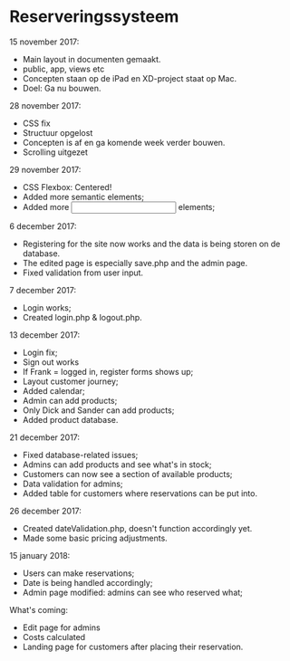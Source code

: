 # Reserveringssysteem
15 november 2017:
- Main layout in documenten gemaakt.
- public, app, views etc
- Concepten staan op de iPad en XD-project staat op Mac. 
- Doel: Ga nu bouwen.

28 november 2017:
- CSS fix
- Structuur opgelost
- Concepten is af en ga komende week verder bouwen.
- Scrolling uitgezet

29 november 2017:
- CSS Flexbox: Centered!
- Added more semantic elements;
- Added more <input> elements;

6 december 2017:
- Registering for the site now works and the data is being storen on de database.
- The edited page is especially save.php and the admin page.
- Fixed validation from user input.

7 december 2017:
- Login works;
- Created login.php & logout.php.

13 december 2017:
- Login fix;
- Sign out works
- If Frank = logged in, register forms shows up;
- Layout customer journey;
- Added calendar;
- Admin can add products;
- Only Dick and Sander can add products;
- Added product database.

21 december 2017:
- Fixed database-related issues;
- Admins can add products and see what's in stock;
- Customers can now see a section of available products;
- Data validation for admins;
- Added table for customers where reservations can be put into.

26 december 2017:
- Created dateValidation.php, doesn't function accordingly yet.
- Made some basic pricing adjustments.

15 january 2018:
- Users can make reservations;
- Date is being handled accordingly;
- Admin page modified: admins can see who reserved what;

What's coming:
- Edit page for admins
- Costs calculated
- Landing page for customers after placing their reservation.
